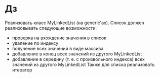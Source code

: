 # Дз
Реализовать класс MyLinkedList (на generic'ах).
Список должен реализовывать следующие возможности:
* проверка на вхождение значения в список
* удаление по индексу
* получение всех значений в виде массива
* добавление в конец всех значений из другого MyLinkedList
* добавление в середину (т. е. с произвольного индекса) всех значений из другого MyLinkedList
Также для списка реализовать итератор